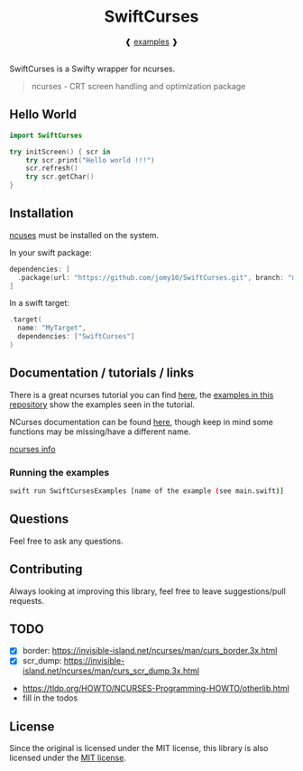 <div align="center">
  <h1>SwiftCurses</h1>
  ❰
  <a href="/Sources/Examples">examples</a>
  ❱
</div><br/>

SwiftCurses is a Swifty wrapper for ncurses.

> ncurses - CRT screen handling and optimization package

## Hello World

```swift
import SwiftCurses

try initScreen() { scr in
    try scr.print("Hello world !!!")
    scr.refresh()
    try scr.getChar()
}
```

## Installation

[ncuses](https://invisible-island.net/ncurses#packages) must be installed on the system.

In your swift package:

```swift
dependencies: [
  .package(url: "https://github.com/jomy10/SwiftCurses.git", branch: "master")
]
```

In a swift target:

```swift
.target(
  name: "MyTarget",
  dependencies: ["SwiftCurses"]
)
```

## Documentation / tutorials / links

There is a great ncurses tutorial you can find [here](https://tldp.org/HOWTO/NCURSES-Programming-HOWTO/),
the [examples in this repository](/Sources/Examples) show the examples seen in the tutorial.

NCurses documentation can be found [here](https://invisible-island.net/ncurses/man/ncurses.3x.html),
though keep in mind some functions may be missing/have a different name.

[ncurses info](https://invisible-island.net/ncurses/)

### Running the examples

```sh
swift run SwiftCursesExamples [name of the example (see main.swift)]
```

## Questions

Feel free to ask any questions.

## Contributing

Always looking at improving this library, feel free to leave suggestions/pull requests.

## TODO

- [x] border: https://invisible-island.net/ncurses/man/curs_border.3x.html
- [x] scr_dump: https://invisible-island.net/ncurses/man/curs_scr_dump.3x.html
- https://tldp.org/HOWTO/NCURSES-Programming-HOWTO/otherlib.html
- fill in the todos

## License

Since the original is licensed under the MIT license, this library is also
licensed under the [MIT license](LICENSE).
